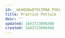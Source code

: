 ```yaml
---
id: _mEAOUQwQ76tIROA_P5Ki
title: Practice Potluck
desc: ''
updated: 1643723096368
created: 1643723096368
---
```


